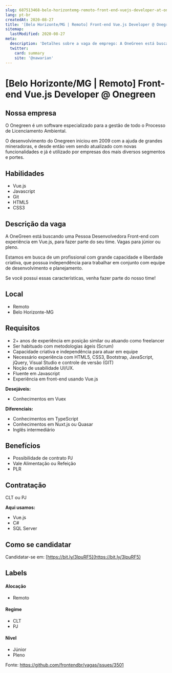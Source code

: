 ```yaml
---
slug: 687513468-belo-horizontemg-remoto-front-end-vuejs-developer-at-onegreen
lang: pt-br
createdAt: 2020-08-27
title: '[Belo Horizonte/MG | Remoto] Front-end Vue.js Developer @ Onegreen - Vaga de Emprego'
sitemap:
  lastModified: 2020-08-27
meta:
  description: 'Detalhes sobre a vaga de emprego: A OneGreen está buscando uma Pessoa Desenvolvedora Front-end com experiência em Vue.js, para fazer parte do seu time. Vagas para júnior ou pleno. Estamos em busca de um profissional com grande capacidade e liberdade criativa, que possua independência para trabalhar em conjunto com equipe de desenvolvimento e planejamento. Se você possui essas características, venha fazer parte do nosso time!'
  twitter:
    card: summary
    site: '@nawarian'
---
```


# [Belo Horizonte/MG | Remoto] Front-end Vue.js Developer @ Onegreen

## Nossa empresa

O Onegreen é um software especializado para a gestão de todo o Processo de Licenciamento Ambiental.

O desenvolvimento do Onegreen iniciou em 2009 com a ajuda de grandes mineradoras, e desde então vem sendo atualizado com novas funcionalidades e já é utilizado por empresas dos mais diversos segmentos e portes.

## Habilidades

- Vue.js
- Javascript
- Git
- HTML5
- CSS3

## Descrição da vaga

A OneGreen está buscando uma Pessoa Desenvolvedora Front-end com experiência em Vue.js, para fazer parte do seu time. Vagas para júnior ou pleno.

Estamos em busca de um profissional com grande capacidade e liberdade criativa, que possua independência para trabalhar em conjunto com equipe de desenvolvimento e planejamento.

Se você possui essas características, venha fazer parte do nosso time!

## Local

- Remoto 
- Belo Horizonte-MG

## Requisitos

- 2+ anos de experiência em posição similar ou atuando como freelancer
- Ser habituado com metodologias ágeis (Scrum)
- Capacidade criativa e independência para atuar em equipe
- Necessário experiência com HTML5, CSS3, Bootstrap, JavaScript, jQuery, Visual Studio e controle de versão (GIT)
- Noção de usabilidade UI/UX.
- Fluente em Javascript
- Experiência em front-end usando Vue.js

**Desejáveis:**
- Conhecimentos em Vuex

**Diferenciais:**

- Conhecimentos em TypeScript
- Conhecimentos em Nuxt.js ou Quasar
- Inglês intermediário

## Benefícios

- Possibilidade de contrato PJ
- Vale Alimentação ou Refeição
- PLR

## Contratação

CLT ou PJ

**Aqui usamos:**
- Vue.js
- C#
- SQL Server

## Como se candidatar

Candidatar-se em: [https://bit.ly/3lpuRF5](https://bit.ly/3lpuRF5)

## Labels

#### Alocação
- Remoto

#### Regime
- CLT
- PJ

#### Nível
- Júnior
- Pleno




Fonte: https://github.com/frontendbr/vagas/issues/3501
